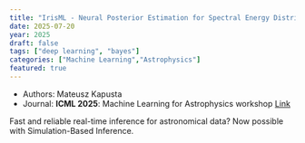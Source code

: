 ```yaml
---
title: "IrisML - Neural Posterior Estimation for Spectral Energy Distribution fitting"
date: 2025-07-20
year: 2025
draft: false
tags: ["deep learning", "bayes"]
categories: ["Machine Learning","Astrophysics"]
featured: true
---
```

- Authors: Mateusz Kapusta  
- Journal: **ICML 2025**: Machine Learning for Astrophysics workshop
[Link](https://ml4astro.github.io/icml2025/assets/camera_ready/17_IrisML_Neural_Posterior_Est.pdf)

Fast and reliable real-time inference for astronomical data? Now possible with Simulation-Based Inference.

<!--more-->

